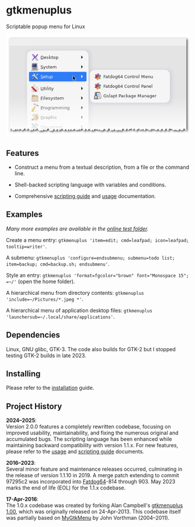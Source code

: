 # gtkmenuplus

Scriptable popup menu for Linux

![screenshot](img/gtkm-20250515.png)

## Features

- Construct a menu from a textual description, from a file or the command line.

- Shell-backed scripting language with variables and conditions.

- Comprehensive [scripting guide] and [usage] documentation.

## Examples

_Many more examples are available in the [online test folder]._

Create a menu entry: ` gtkmenuplus
  'item=edit; cmd=leafpad; icon=leafpad; tooltip=writer' `.

A submenu:  ` gtkmenuplus 'configure=endsubmenu;
  submenu=todo list; item=backup; cmd=backup.sh; endsubmenu' `.

Style an entry: ` gtkmenuplus 'format=fgcolor="brown" font="Monospace 15";
  =~/' ` (open the home folder).

A hierarchical menu from directory contents: ` gtkmenuplus
  'include=~/Pictures/*.jpeg *' `.

A hierarchical menu of application desktop files: ` gtkmenuplus
  'launchersub=~/.local/share/applications' `.

## Dependencies

Linux, GNU glibc, GTK-3.
The code also builds for GTK-2 but I stopped testing GTK-2 builds in late 2023.

## Installing

Please refer to the [installation] guide.

## Project History

**2024–2025**:  
Version 2.0.0 features a completely rewritten codebase, focusing on improved
usability, maintainability, and fixing the numerous original and accumulated
bugs. The scripting language has been enhanced while maintaining backward
compatibility with version 1.1.x. For new features, please refer to the [usage]
and [scripting guide] documents.

**2016–2023**:  
Several minor feature and maintenance releases occurred, culminating
in the release of version 1.1.10 in 2019. A merge patch extending to
commit 97295c2 was incorporated into [Fatdog64]-814 through 903. May
2023 marks the end of life (EOL) for the 1.1.x codebase.

**17-Apr-2016**:  
The 1.0.x codebase was created by forking Alan Campbell's [gtkmenuplus 1.00],
which was originally released on 24-Apr-2013. This codebase
itself was partially based on [MyGtkMenu] by John Vorthman (2004–2011).


[Fatdog64]: <https://distro.ibiblio.org/fatdog/web>
[installation]: <https://github.com/step-/gtkmenuplus/blob/master/INSTALL.md>
[online test folder]: <https://github.com/step-/gtkmenuplus/tree/master/test>
[scripting guide]: <https://github.com/step-/gtkmenuplus/blob/master/docs/scripting_guide.md>
[usage]: <https://github.com/step-/gtkmenuplus/blob/master/docs/usage.md>
[gtkmenuplus 1.00]: <https://sites.google.com/site/entropyreduction/gtkmenuplus>
[MyGtkMenu]: <https://sites.google.com/site/jvinla/home>
